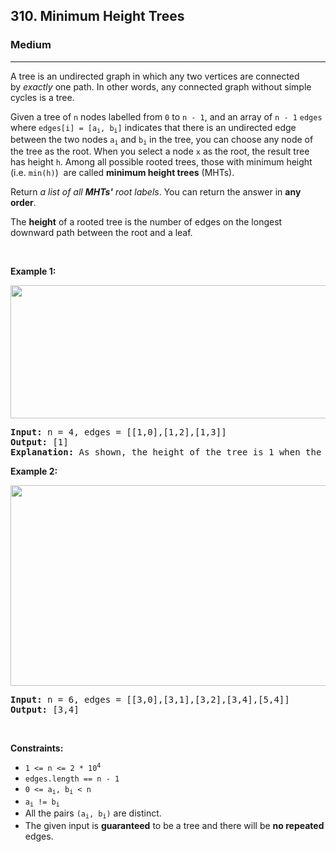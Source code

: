 <h2>310. Minimum Height Trees</h2><h3>Medium</h3><hr><div style="user-select: auto;"><p style="user-select: auto;">A tree is an undirected graph in which any two vertices are connected by&nbsp;<i style="user-select: auto;">exactly</i>&nbsp;one path. In other words, any connected graph without simple cycles is a tree.</p>

<p style="user-select: auto;">Given a tree of <code style="user-select: auto;">n</code> nodes&nbsp;labelled from <code style="user-select: auto;">0</code> to <code style="user-select: auto;">n - 1</code>, and an array of&nbsp;<code style="user-select: auto;">n - 1</code>&nbsp;<code style="user-select: auto;">edges</code> where <code style="user-select: auto;">edges[i] = [a<sub style="user-select: auto;">i</sub>, b<sub style="user-select: auto;">i</sub>]</code> indicates that there is an undirected edge between the two nodes&nbsp;<code style="user-select: auto;">a<sub style="user-select: auto;">i</sub></code> and&nbsp;<code style="user-select: auto;">b<sub style="user-select: auto;">i</sub></code> in the tree,&nbsp;you can choose any node of the tree as the root. When you select a node <code style="user-select: auto;">x</code> as the root, the result tree has height <code style="user-select: auto;">h</code>. Among all possible rooted trees, those with minimum height (i.e. <code style="user-select: auto;">min(h)</code>)&nbsp; are called <strong style="user-select: auto;">minimum height trees</strong> (MHTs).</p>

<p style="user-select: auto;">Return <em style="user-select: auto;">a list of all <strong style="user-select: auto;">MHTs'</strong> root labels</em>.&nbsp;You can return the answer in <strong style="user-select: auto;">any order</strong>.</p>

<p style="user-select: auto;">The <strong style="user-select: auto;">height</strong> of a rooted tree is the number of edges on the longest downward path between the root and a leaf.</p>

<p style="user-select: auto;">&nbsp;</p>
<p style="user-select: auto;"><strong style="user-select: auto;">Example 1:</strong></p>
<img alt="" src="https://assets.leetcode.com/uploads/2020/09/01/e1.jpg" style="width: 800px; height: 213px; user-select: auto;">
<pre style="user-select: auto;"><strong style="user-select: auto;">Input:</strong> n = 4, edges = [[1,0],[1,2],[1,3]]
<strong style="user-select: auto;">Output:</strong> [1]
<strong style="user-select: auto;">Explanation:</strong> As shown, the height of the tree is 1 when the root is the node with label 1 which is the only MHT.
</pre>

<p style="user-select: auto;"><strong style="user-select: auto;">Example 2:</strong></p>
<img alt="" src="https://assets.leetcode.com/uploads/2020/09/01/e2.jpg" style="width: 800px; height: 321px; user-select: auto;">
<pre style="user-select: auto;"><strong style="user-select: auto;">Input:</strong> n = 6, edges = [[3,0],[3,1],[3,2],[3,4],[5,4]]
<strong style="user-select: auto;">Output:</strong> [3,4]
</pre>

<p style="user-select: auto;">&nbsp;</p>
<p style="user-select: auto;"><strong style="user-select: auto;">Constraints:</strong></p>

<ul style="user-select: auto;">
	<li style="user-select: auto;"><code style="user-select: auto;">1 &lt;= n &lt;= 2 * 10<sup style="user-select: auto;">4</sup></code></li>
	<li style="user-select: auto;"><code style="user-select: auto;">edges.length == n - 1</code></li>
	<li style="user-select: auto;"><code style="user-select: auto;">0 &lt;= a<sub style="user-select: auto;">i</sub>, b<sub style="user-select: auto;">i</sub> &lt; n</code></li>
	<li style="user-select: auto;"><code style="user-select: auto;">a<sub style="user-select: auto;">i</sub> != b<sub style="user-select: auto;">i</sub></code></li>
	<li style="user-select: auto;">All the pairs <code style="user-select: auto;">(a<sub style="user-select: auto;">i</sub>, b<sub style="user-select: auto;">i</sub>)</code> are distinct.</li>
	<li style="user-select: auto;">The given input is <strong style="user-select: auto;">guaranteed</strong> to be a tree and there will be <strong style="user-select: auto;">no repeated</strong> edges.</li>
</ul>
</div>